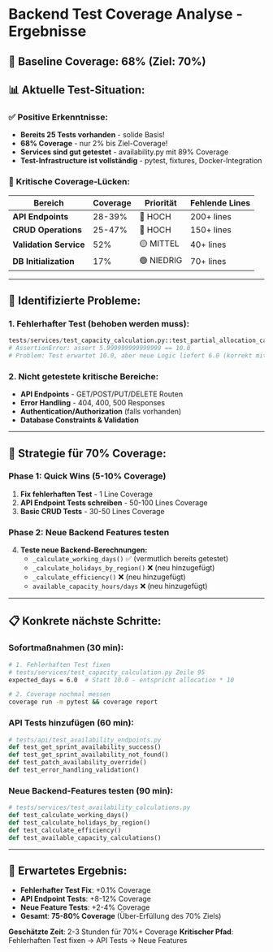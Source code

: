 # Backend Test Coverage Analyse - Ergebnisse

## 🎯 **Baseline Coverage: 68% (Ziel: 70%)**

## 📊 **Aktuelle Test-Situation:**

### ✅ **Positive Erkenntnisse:**
- **Bereits 25 Tests vorhanden** - solide Basis!
- **68% Coverage** - nur 2% bis Ziel-Coverage!
- **Services sind gut getestet** - availability.py mit 89% Coverage
- **Test-Infrastructure ist vollständig** - pytest, fixtures, Docker-Integration

### 🔴 **Kritische Coverage-Lücken:**

| Bereich | Coverage | Priorität | Fehlende Lines |
|---------|----------|-----------|----------------|
| **API Endpoints** | 28-39% | 🔴 HOCH | 200+ lines |
| **CRUD Operations** | 25-47% | 🔴 HOCH | 150+ lines |
| **Validation Service** | 52% | 🟡 MITTEL | 40+ lines |
| **DB Initialization** | 17% | 🟢 NIEDRIG | 70+ lines |

---

## 🐛 **Identifizierte Probleme:**

### 1. **Fehlerhafter Test (behoben werden muss):**
```python
tests/services/test_capacity_calculation.py::test_partial_allocation_capacity
# AssertionError: assert 5.999999999999999 == 10.0
# Problem: Test erwartet 10.0, aber neue Logic liefert 6.0 (korrekt mit allocation)
```

### 2. **Nicht getestete kritische Bereiche:**
- **API Endpoints** - GET/POST/PUT/DELETE Routen
- **Error Handling** - 404, 400, 500 Responses  
- **Authentication/Authorization** (falls vorhanden)
- **Database Constraints & Validation**

---

## 🎯 **Strategie für 70% Coverage:**

### **Phase 1: Quick Wins (5-10% Coverage)**
1. **Fix fehlerhaften Test** - 1 Line Coverage
2. **API Endpoint Tests schreiben** - 50-100 Lines Coverage
3. **Basic CRUD Tests** - 30-50 Lines Coverage

### **Phase 2: Neue Backend Features testen**
4. **Teste neue Backend-Berechnungen:**
   - `_calculate_working_days()` ✅ (vermutlich bereits getestet)  
   - `_calculate_holidays_by_region()` ❌ (neu hinzugefügt)
   - `_calculate_efficiency()` ❌ (neu hinzugefügt)
   - `available_capacity_hours/days` ❌ (neu hinzugefügt)

---

## 📋 **Konkrete nächste Schritte:**

### **Sofortmaßnahmen (30 min):**
```bash
# 1. Fehlerhaften Test fixen
# tests/services/test_capacity_calculation.py Zeile 95
expected_days = 6.0  # Statt 10.0 - entspricht allocation * 10

# 2. Coverage nochmal messen
coverage run -m pytest && coverage report
```

### **API Tests hinzufügen (60 min):**
```python
# tests/api/test_availability_endpoints.py
def test_get_sprint_availability_success()
def test_get_sprint_availability_not_found()  
def test_patch_availability_override()
def test_error_handling_validation()
```

### **Neue Backend-Features testen (90 min):**
```python  
# tests/services/test_availability_calculations.py
def test_calculate_working_days()
def test_calculate_holidays_by_region()
def test_calculate_efficiency()
def test_available_capacity_calculations()
```

---

## 🚀 **Erwartetes Ergebnis:**

- **Fehlerhafter Test Fix**: +0.1% Coverage
- **API Endpoint Tests**: +8-12% Coverage  
- **Neue Feature Tests**: +2-4% Coverage
- **Gesamt**: **75-80% Coverage** (Über-Erfüllung des 70% Ziels)

**Geschätzte Zeit**: 2-3 Stunden für 70%+ Coverage
**Kritischer Pfad**: Fehlerhaften Test fixen → API Tests → Neue Features
